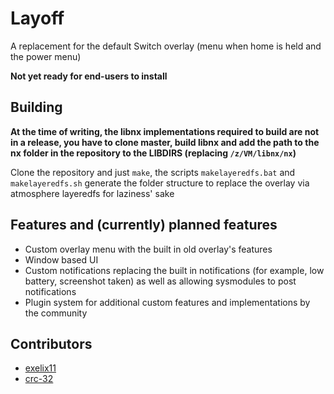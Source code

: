 # Layoff
A replacement for the default Switch overlay (menu when home is held and the power menu)

**Not yet ready for end-users to install**
## Building

**At the time of writing, the libnx implementations required to build are not in a release, you have to clone master, build libnx and add the path to the nx folder in the repository to the LIBDIRS (replacing `/z/VM/libnx/nx`)**

Clone the repository and just `make`, the scripts `makelayeredfs.bat` and `makelayeredfs.sh` generate the folder structure to replace the overlay via atmosphere layeredfs for laziness' sake

## Features and (currently) planned features
  - Custom overlay menu with the built in old overlay's features
  - Window based UI
  - Custom notifications replacing the built in notifications (for example, low battery, screenshot taken) as well as allowing sysmodules to post notifications
  - Plugin system for additional custom features and implementations by the community
  
  ## Contributors
  - [exelix11](https://github.com/exelix11/)
  - [crc-32](https://github.com/crc-32/)
